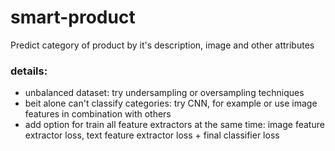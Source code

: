 # smart-product
Predict category of product by it's description, image and other attributes

### details:
- unbalanced dataset:
    try undersampling or oversampling techniques
- beit alone can't classify categories:
    try CNN, for example or use image features in combination with others
- add option for train all feature extractors at the same time:
    image feature extractor loss, text feature extractor loss + final classifier loss
